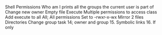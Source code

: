 Shell Permissions
Who am I
prints all the groups the current user is part of
Change new owner
Empty file
Execute
Multiple permissions to access class
Add execute to all
All; All permissions
Set to -rwxr-x-wx
Mirror 2 files
Directories
Change group
task 14; owner and group
15. Symbolic links
16. If only
